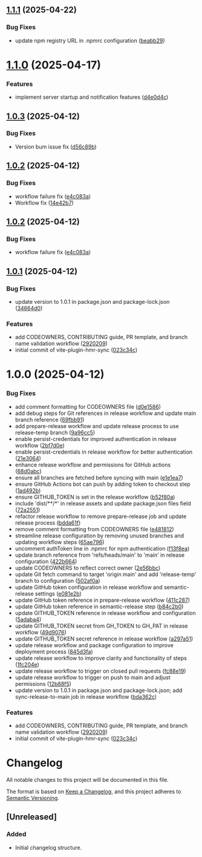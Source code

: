 ## [1.1.1](https://github.com/antdevx/vite-plugin-hmr-sync/compare/v1.1.0...v1.1.1) (2025-04-22)


### Bug Fixes

* update npm registry URL in .npmrc configuration ([beabb29](https://github.com/antdevx/vite-plugin-hmr-sync/commit/beabb29730ace292a4f5a404b44cd9dd45748d62))

# [1.1.0](https://github.com/antdevx/vite-plugin-hmr-sync/compare/v1.0.3...v1.1.0) (2025-04-17)


### Features

* implement server startup and notification features ([d4e0d4c](https://github.com/antdevx/vite-plugin-hmr-sync/commit/d4e0d4cd13b4aa586e312becfd7200e393745a25))

## [1.0.3](https://github.com/antdevx/vite-plugin-hmr-sync/compare/v1.0.2...v1.0.3) (2025-04-12)


### Bug Fixes

* Version bum issue fix ([d56c89b](https://github.com/antdevx/vite-plugin-hmr-sync/commit/d56c89baf289953620e6232fdc6fa7e82c5d49d8))

## [1.0.2](https://github.com/antdevx/vite-plugin-hmr-sync/compare/v1.0.1...v1.0.2) (2025-04-12)


### Bug Fixes

* workflow failure fix ([e4c083a](https://github.com/antdevx/vite-plugin-hmr-sync/commit/e4c083adff1e325f7ea96d80f26163b2b2980127))
* Workflow fix ([14e42b7](https://github.com/antdevx/vite-plugin-hmr-sync/commit/14e42b7af83ddab17843c2ff08101d63e0881a19))

## [1.0.2](https://github.com/antdevx/vite-plugin-hmr-sync/compare/v1.0.1...v1.0.2) (2025-04-12)


### Bug Fixes

* workflow failure fix ([e4c083a](https://github.com/antdevx/vite-plugin-hmr-sync/commit/e4c083adff1e325f7ea96d80f26163b2b2980127))

## [1.0.1](https://github.com/antdevx/vite-plugin-hmr-sync/compare/v1.0.0...v1.0.1) (2025-04-12)


### Bug Fixes

* update version to 1.0.1 in package.json and package-lock.json ([34664d0](https://github.com/antdevx/vite-plugin-hmr-sync/commit/34664d0cb40a816d9ceaf6e30b8d7ecf63fc07d7))

### Features

* add CODEOWNERS, CONTRIBUTING guide, PR template, and branch name validation workflow ([2920209](https://github.com/antdevx/vite-plugin-hmr-sync/commit/2920209b5306d70ea4b2466f3bfa6c6e54667985))
* initial commit of vite-plugin-hmr-sync ([023c34c](https://github.com/antdevx/vite-plugin-hmr-sync/commit/023c34c5f3faa0b7f91e56072a35f1e34dea9ddd))

# 1.0.0 (2025-04-12)


### Bug Fixes

* add comment formatting for CODEOWNERS file ([d0e1586](https://github.com/antdevx/vite-plugin-hmr-sync/commit/d0e158680479317817ff440bb753abf034e9d0d2))
* add debug steps for Git references in release workflow and update main branch reference ([69fbb91](https://github.com/antdevx/vite-plugin-hmr-sync/commit/69fbb91d00e39e7aea7aee26e862d818b2e3a339))
* add prepare-release workflow and update release process to use release-temp branch ([9a96cc5](https://github.com/antdevx/vite-plugin-hmr-sync/commit/9a96cc5d020f8da715e67a45bb52b20235795a55))
* enable persist-credentials for improved authentication in release workflow ([2bf7d0e](https://github.com/antdevx/vite-plugin-hmr-sync/commit/2bf7d0e63d0214f542fe3ff60998aeae52f71a22))
* enable persist-credentials in release workflow for better authentication ([21e3064](https://github.com/antdevx/vite-plugin-hmr-sync/commit/21e3064c79f3e201561a07941374b7bf6f63fda1))
* enhance release workflow and permissions for GitHub actions ([68d0abc](https://github.com/antdevx/vite-plugin-hmr-sync/commit/68d0abc4f21988dd5860eca6b155e8ade2117e38))
* ensure all branches are fetched before syncing with main ([e1e1ea7](https://github.com/antdevx/vite-plugin-hmr-sync/commit/e1e1ea7fe77e586872e5dab55bdd05f73024788a))
* ensure GitHub Actions bot can push by adding token to checkout step ([1ad492b](https://github.com/antdevx/vite-plugin-hmr-sync/commit/1ad492bef5f72cbdaf08d814dbb82d54ede418e1))
* ensure GITHUB_TOKEN is set in the release workflow ([b52f80a](https://github.com/antdevx/vite-plugin-hmr-sync/commit/b52f80a779011d7c734b91e0b211e55f932ea175))
* include 'dist/**/*' in release assets and update package.json files field ([72a2551](https://github.com/antdevx/vite-plugin-hmr-sync/commit/72a2551f3f7ba0a3956cf7a13e6cf0470d365cc5))
* refactor release workflow to remove prepare-release job and update release process ([bdda61f](https://github.com/antdevx/vite-plugin-hmr-sync/commit/bdda61f86a84fb5ae586e9639799905d315203b7))
* remove comment formatting from CODEOWNERS file ([e481812](https://github.com/antdevx/vite-plugin-hmr-sync/commit/e481812cec653e6a49fdf8a02b1752a18945f52c))
* streamline release configuration by removing unused branches and updating workflow steps ([65ae796](https://github.com/antdevx/vite-plugin-hmr-sync/commit/65ae796faa95adcb823d126bf6f9ad888fa6dae4))
* uncomment authToken line in .npmrc for npm authentication ([f13f8ea](https://github.com/antdevx/vite-plugin-hmr-sync/commit/f13f8eab93d7c372d054b59a196854187190f8df))
* update branch reference from 'refs/heads/main' to 'main' in release configuration ([422b664](https://github.com/antdevx/vite-plugin-hmr-sync/commit/422b664eaab43c6b649490f6f153386548b72595))
* update CODEOWNERS to reflect correct owner ([2e56bbc](https://github.com/antdevx/vite-plugin-hmr-sync/commit/2e56bbcf39ebd17d903f8bcc953aba6a11e63e5f))
* update Git fetch command to target 'origin main' and add 'release-temp' branch to configuration ([502af0a](https://github.com/antdevx/vite-plugin-hmr-sync/commit/502af0ade2145bdd96a46588d664a6389c6d25b3))
* update GitHub token configuration in release workflow and semantic-release settings ([e081e2b](https://github.com/antdevx/vite-plugin-hmr-sync/commit/e081e2bfe60c451f138e9c25e13608909177754a))
* update GitHub token reference in prepare-release workflow ([411c287](https://github.com/antdevx/vite-plugin-hmr-sync/commit/411c28796a290eb5f996e83f03eca717a02936a8))
* update GitHub token reference in semantic-release step ([b84c2b0](https://github.com/antdevx/vite-plugin-hmr-sync/commit/b84c2b0b2726c989f91e99701971041d693cf959))
* update GITHUB_TOKEN reference in release workflow and configuration ([5adaba4](https://github.com/antdevx/vite-plugin-hmr-sync/commit/5adaba42e1693fc8e9d0cb8c77ae4269031e60be))
* update GITHUB_TOKEN secret from GH_TOKEN to GH_PAT in release workflow ([49d9076](https://github.com/antdevx/vite-plugin-hmr-sync/commit/49d9076327ef01abd497d96418015e2b1c635050))
* update GITHUB_TOKEN secret reference in release workflow ([a297a51](https://github.com/antdevx/vite-plugin-hmr-sync/commit/a297a5168e29ee5624a02a44eec6fb21c69e0a0d))
* update release workflow and package configuration to improve deployment process ([845d3fa](https://github.com/antdevx/vite-plugin-hmr-sync/commit/845d3fa7ff71f350668f5770908ddc31ad947ebc))
* update release workflow to improve clarity and functionality of steps ([1fc204e](https://github.com/antdevx/vite-plugin-hmr-sync/commit/1fc204e0517468d6e7a7fb22d82f1619f0393b76))
* update release workflow to trigger on closed pull requests ([fc88e19](https://github.com/antdevx/vite-plugin-hmr-sync/commit/fc88e19404ffffc9ec9464e86f4218abe12b4b43))
* update release workflow to trigger on push to main and adjust permissions ([12b88f5](https://github.com/antdevx/vite-plugin-hmr-sync/commit/12b88f5b8ef920d8d59f92d763e8ad8d229ed16d))
* update version to 1.0.1 in package.json and package-lock.json; add sync-release-to-main job in release workflow ([bda362c](https://github.com/antdevx/vite-plugin-hmr-sync/commit/bda362c6af1d3de7d4ca13d911e0759bee3b6cdb))


### Features

* add CODEOWNERS, CONTRIBUTING guide, PR template, and branch name validation workflow ([2920209](https://github.com/antdevx/vite-plugin-hmr-sync/commit/2920209b5306d70ea4b2466f3bfa6c6e54667985))
* initial commit of vite-plugin-hmr-sync ([023c34c](https://github.com/antdevx/vite-plugin-hmr-sync/commit/023c34c5f3faa0b7f91e56072a35f1e34dea9ddd))

# Changelog

All notable changes to this project will be documented in this file.

The format is based on [Keep a Changelog](https://keepachangelog.com/en/1.0.0/),
and this project adheres to [Semantic Versioning](https://semver.org/spec/v2.0.0.html).

## [Unreleased]

### Added
- Initial changelog structure.
